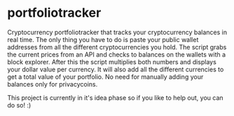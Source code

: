 # portfoliotracker
Cryptocurrency portfoliotracker that tracks your cryptocurrency balances in real time. The only thing you have to do is paste your public wallet addresses from all the different cryptocurrencies you hold. The script grabs the current prices from an API and checks to balances on the wallets with a block explorer. After this the script multiplies both numbers and displays your dollar value per currency. It will also add all the different currencies to get a total value of your portfolio. No need for manually adding your balances only for privacycoins.

This project is currently in it's idea phase so if you like to help out, you can do so! :)
